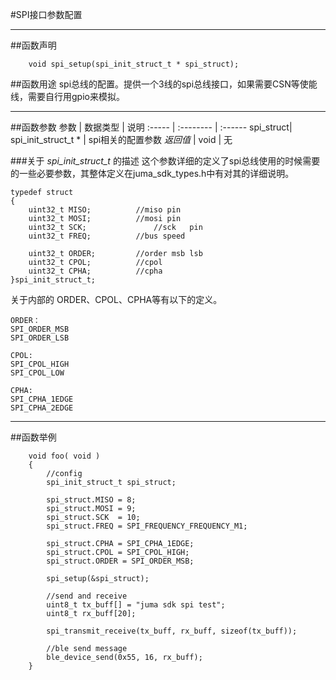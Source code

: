 #SPI接口参数配置

***
##函数声明
```
	void spi_setup(spi_init_struct_t * spi_struct);
```
##函数用途
spi总线的配置。提供一个3线的spi总线接口，如果需要CSN等使能线，需要自行用gpio来模拟。

***
##函数参数
参数    | 数据类型   | 说明
:----- | :-------- | :------
spi_struct| spi_init_struct_t *  | spi相关的配置参数
*返回值*  | void     | 无

###关于 *spi_init_struct_t* 的描述
这个参数详细的定义了spi总线使用的时候需要的一些必要参数，其整体定义在juma_sdk_types.h中有对其的详细说明。

```
typedef struct
{
	uint32_t MISO;			//miso pin
	uint32_t MOSI;			//mosi pin
	uint32_t SCK;				//sck	pin
	uint32_t FREQ;			//bus speed
	
	uint32_t ORDER;			//order msb lsb
	uint32_t CPOL;			//cpol
	uint32_t CPHA;			//cpha
}spi_init_struct_t;
```
关于内部的 ORDER、CPOL、CPHA等有以下的定义。

```
ORDER：
SPI_ORDER_MSB
SPI_ORDER_LSB
```
```
CPOL:
SPI_CPOL_HIGH
SPI_CPOL_LOW
```
```
CPHA:
SPI_CPHA_1EDGE
SPI_CPHA_2EDGE
```

***
##函数举例
```
	void foo( void )
	{
		//config
		spi_init_struct_t spi_struct;
	
		spi_struct.MISO = 8;
		spi_struct.MOSI = 9;
		spi_struct.SCK  = 10;
		spi_struct.FREQ = SPI_FREQUENCY_FREQUENCY_M1;
	
		spi_struct.CPHA = SPI_CPHA_1EDGE;
		spi_struct.CPOL = SPI_CPOL_HIGH;
		spi_struct.ORDER = SPI_ORDER_MSB;
		
		spi_setup(&spi_struct);

		//send and receive
		uint8_t tx_buff[] = "juma sdk spi test";
		uint8_t rx_buff[20];
		
		spi_transmit_receive(tx_buff, rx_buff, sizeof(tx_buff));
		
		//ble send message
		ble_device_send(0x55, 16, rx_buff);
	}
```
